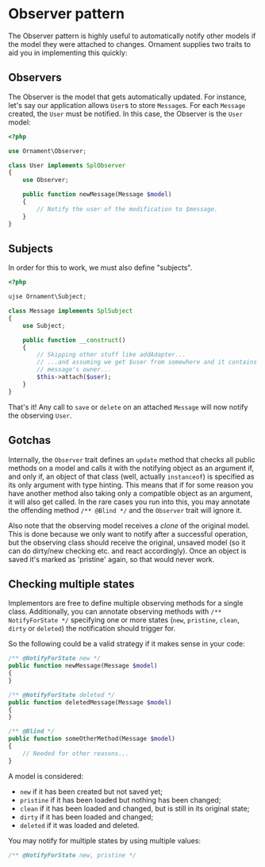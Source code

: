# Observer pattern
The Observer pattern is highly useful to automatically notify other models if
the model they were attached to changes. Ornament supplies two traits to aid you
in implementing this quickly:

## Observers
The Observer is the model that gets automatically updated. For instance, let's
say our application allows `User`s to store `Message`s. For each `Message`
created, the `User` must be notified. In this case, the Observer is the `User`
model:

```php
<?php

use Ornament\Observer;

class User implements SplObserver
{
    use Observer;

    public function newMessage(Message $model)
    {
        // Notify the user of the modification to $message.
    }
}
```

## Subjects
In order for this to work, we must also define "subjects". 

```php
<?php

ujse Ornament\Subject;

class Message implements SplSubject
{
    use Subject;

    public function __construct()
    {
        // Skipping other stuff like addAdapter...
        // ...and assuming we get $user from somewhere and it contains the
        // message's owner...
        $this->attach($user);
    }
}
```

That's it! Any call to `save` or `delete` on an attached `Message` will now
notify the observing `User`.

## Gotchas
Internally, the `Observer` trait defines an `update` method that checks all
public methods on a model and calls it with the notifying object as an argument
if, and only if, an object of that class (well, actually `instanceof`) is
specified as its only argument with type hinting. This means that if for some
reason you have another method also taking only a compatible object as an
argument, it will also get called. In the rare cases you run into this, you may
annotate the offending method `/** @Blind */` and the `Observer` trait will
ignore it.

Also note that the observing model receives a _clone_ of the original model.
This is done because we only want to notify after a successful operation, but
the observing class should receive the original, unsaved model (so it can do
dirty/new checking etc. and react accordingly). Once an object is saved it's
marked as 'pristine' again, so that would never work.

## Checking multiple states
Implementors are free to define multiple observing methods for a single class.
Additionally, you can annotate observing methods with `/** NotifyForState */`
specifying one or more states (`new`, `pristine`, `clean`, `dirty` or `deleted`)
the notification should trigger for.

So the following could be a valid strategy if it makes sense in your code:

```php
/** @NotifyForState new */
public function newMessage(Message $model)
{
}

/** @NotifyForState deleted */
public function deletedMessage(Message $model)
{
}

/** @Blind */
public function someOtherMethod(Message $model)
{
    // Needed for other reasons...
}
```

A model is considered:

- `new` if it has been created but not saved yet;
- `pristine` if it has been loaded but nothing has been changed;
- `clean` if it has been loaded and changed, but is still in its original state;
- `dirty` if it has been loaded and changed;
- `deleted` if it was loaded and deleted.

You may notify for multiple states by using multiple values:

```php
/** @NotifyForState new, pristine */
```

